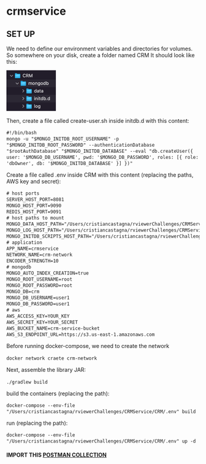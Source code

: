 # crmservice

## SET UP

We need to define our environment variables and directories for volumes. So somewhere on your disk, create a folder named CRM
It should look like this:

![img_3.png](img_3.png)

Then, create a file called create-user.sh inside initdb.d with this content:
```
#!/bin/bash
mongo -u "$MONGO_INITDB_ROOT_USERNAME" -p "$MONGO_INITDB_ROOT_PASSWORD" --authenticationDatabase "$rootAuthDatabase" "$MONGO_INITDB_DATABASE" --eval "db.createUser({ user: '$MONGO_DB_USERNAME', pwd: '$MONGO_DB_PASSWORD', roles: [{ role: 'dbOwner', db: '$MONGO_INITDB_DATABASE' }] })"
```

Create a file called .env inside CRM with this content (replacing the paths, AWS key and secret):

```
# host ports
SERVER_HOST_PORT=8081
MONGO_HOST_PORT=9090
REDIS_HOST_PORT=9091
# host paths to mount
MONGO_DATA_HOST_PATH="/Users/cristiancastagna/rviewerChallenges/CRMService/CRM/mongodb/data"
MONGO_LOG_HOST_PATH="/Users/cristiancastagna/rviewerChallenges/CRMService/CRM/mongodb/log"
MONGO_INITDB_SCRIPTS_HOST_PATH="/Users/cristiancastagna/rviewerChallenges/CRMService/CRM/mongodb/initdb.d"
# application
APP_NAME=crmservice
NETWORK_NAME=crm-network
ENCODER_STRENGTH=10
# mongodb
MONGO_AUTO_INDEX_CREATION=true
MONGO_ROOT_USERNAME=root
MONGO_ROOT_PASSWORD=root
MONGO_DB=crm
MONGO_DB_USERNAME=user1
MONGO_DB_PASSWORD=user1
# aws
AWS_ACCESS_KEY=YOUR_KEY
AWS_SECRET_KEY=YOUR_SECRET
AWS_BUCKET_NAME=crm-service-bucket
AWS_S3_ENDPOINT_URL=https://s3.us-east-1.amazonaws.com
```

Before running docker-compose, we need to create the network

``docker network craete crm-network``

Next, assemble the library JAR:

``./gradlew build``

build the containers (replacing the path):

``` 
docker-compose --env-file "/Users/cristiancastagna/rviewerChallenges/CRMService/CRM/.env" build 
```

run (replacing the path):

``` 
docker-compose --env-file "/Users/cristiancastagna/rviewerChallenges/CRMService/CRM/.env" up -d 
```

#### IMPORT THIS [POSTMAN COLLECTION](CRMService.postman_collection.json)
